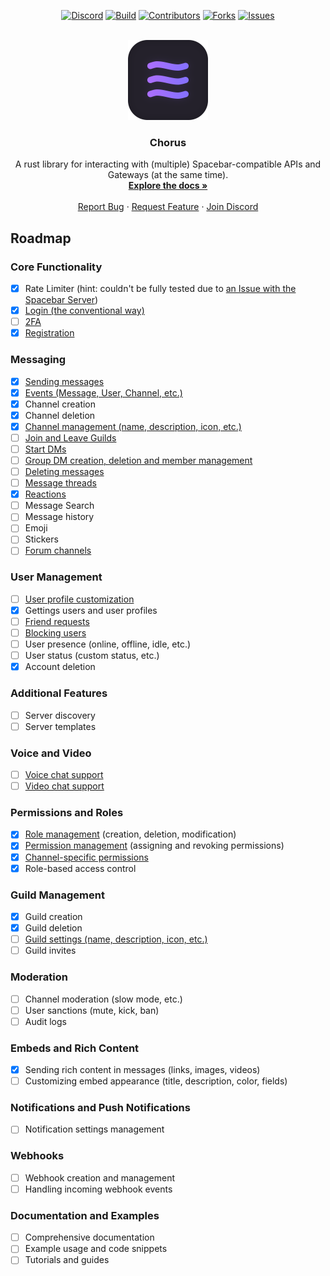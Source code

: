 <div align="center">

[![Discord]][Discord-invite]
[![Build][build-shield]][build-url]
[![Contributors][contributors-shield]][contributors-url]
[![Forks][forks-shield]][forks-url]
[![Issues][issues-shield]][issues-url]

</br>
<div align="center">
  <a href="https://github.com/polyphony-chat/chorus">
    <img src="https://raw.githubusercontent.com/polyphony-chat/design/main/branding/polyphony-chorus-round-8bit.png" alt="Logo" width="128" height="128">
  </a>

<h3 align="center">Chorus</h3>

  <p align="center">
    A rust library for interacting with (multiple) Spacebar-compatible APIs and Gateways (at the same time).
    <br />
    <a href="https://github.com/polyphony-chat/chorus"><strong>Explore the docs »</strong></a>
    <br />
    <br />
    <a href="https://github.com/polyphony-chat/chorus/issues">Report Bug</a>
    ·
    <a href="https://github.com/polyphony-chat/chorus/issues">Request Feature</a>
    ·
    <a href="https://discord.gg/8tKSC8wzDq">Join Discord</a>
  </p>
</div>

</div>

## Roadmap
### Core Functionality
- [x] Rate Limiter (hint: couldn't be fully tested due to [an Issue with the Spacebar Server](https://github.com/spacebarchat/server/issues/1022))
- [x] [Login (the conventional way)](https://github.com/polyphony-chat/chorus/issues/1)
- [ ] [2FA](https://github.com/polyphony-chat/chorus/issues/40)
- [x] [Registration](https://github.com/polyphony-chat/chorus/issues/1)

### Messaging
- [x] [Sending messages](https://github.com/polyphony-chat/chorus/issues/23)
- [x] [Events (Message, User, Channel, etc.)](https://github.com/polyphony-chat/chorus/issues/51)
- [x] Channel creation
- [x] Channel deletion
- [x] [Channel management (name, description, icon, etc.)](https://github.com/polyphony-chat/chorus/issues/48)
- [ ] [Join and Leave Guilds](https://github.com/polyphony-chat/chorus/issues/45)
- [ ] [Start DMs](https://github.com/polyphony-chat/chorus/issues/45)
- [ ] [Group DM creation, deletion and member management](https://github.com/polyphony-chat/chorus/issues/89)
- [ ] [Deleting messages](https://github.com/polyphony-chat/chorus/issues/91)
- [ ] [Message threads](https://github.com/polyphony-chat/chorus/issues/90)
- [x] [Reactions](https://github.com/polyphony-chat/chorus/issues/85)
- [ ] Message Search
- [ ] Message history
- [ ] Emoji
- [ ] Stickers
- [ ] [Forum channels](https://github.com/polyphony-chat/chorus/issues/90)

### User Management
- [ ] [User profile customization](https://github.com/polyphony-chat/chorus/issues/41)
- [x] Gettings users and user profiles
- [ ] [Friend requests](https://github.com/polyphony-chat/chorus/issues/92)
- [ ] [Blocking users](https://github.com/polyphony-chat/chorus/issues/92)
- [ ] User presence (online, offline, idle, etc.)
- [ ] User status (custom status, etc.)
- [x] Account deletion

### Additional Features
- [ ] Server discovery
- [ ] Server templates

### Voice and Video
- [ ] [Voice chat support](https://github.com/polyphony-chat/chorus/issues/49)
- [ ] [Video chat support](https://github.com/polyphony-chat/chorus/issues/49)

### Permissions and Roles
- [x] [Role management](https://github.com/polyphony-chat/chorus/issues/46) (creation, deletion, modification)
- [x] [Permission management](https://github.com/polyphony-chat/chorus/issues/46) (assigning and revoking permissions)
- [x] [Channel-specific permissions](https://github.com/polyphony-chat/chorus/issues/88)
- [x] Role-based access control

### Guild Management
- [x] Guild creation
- [x] Guild deletion
- [ ] [Guild settings (name, description, icon, etc.)](https://github.com/polyphony-chat/chorus/issues/43)
- [ ] Guild invites

### Moderation
- [ ] Channel moderation (slow mode, etc.)
- [ ] User sanctions (mute, kick, ban)
- [ ] Audit logs

### Embeds and Rich Content
- [x] Sending rich content in messages (links, images, videos)
- [ ] Customizing embed appearance (title, description, color, fields)

### Notifications and Push Notifications
- [ ] Notification settings management

### Webhooks
- [ ] Webhook creation and management
- [ ] Handling incoming webhook events

### Documentation and Examples
- [ ] Comprehensive documentation
- [ ] Example usage and code snippets
- [ ] Tutorials and guides

[Rust]: https://img.shields.io/badge/Rust-orange?style=plastic&logo=rust
[Rust-url]: https://www.rust-lang.org/
[build-shield]: https://img.shields.io/github/actions/workflow/status/polyphony-chat/chorus/rust.yml?style=flat
[build-url]: https://github.com/polyphony-chat/chorus/blob/main/.github/workflows/rust.yml
[contributors-shield]: https://img.shields.io/github/contributors/polyphony-chat/chorus.svg?style=flat
[contributors-url]: https://github.com/polyphony-chat/chorus/graphs/contributors
[forks-shield]: https://img.shields.io/github/forks/polyphony-chat/chorus.svg?style=flat
[forks-url]: https://github.com/polyphony-chat/chorus/network/members
[stars-shield]: https://img.shields.io/github/stars/polyphony-chat/chorus.svg?style=flat
[stars-url]: https://github.com/polyphony-chat/chorus/stargazers
[issues-shield]: https://img.shields.io/github/issues/polyphony-chat/chorus.svg?style=flat
[issues-url]: https://github.com/polyphony-chat/chorus/issues
[license-shield]: https://img.shields.io/github/license/polyphony-chat/chorus.svg?style=f;at
[license-url]: https://github.com/polyphony-chat/chorus/blob/master/LICENSE
[Discord]: https://dcbadge.vercel.app/api/server/m3FpcapGDD?style=flat
[Discord-invite]: https://discord.com/invite/m3FpcapGDD
